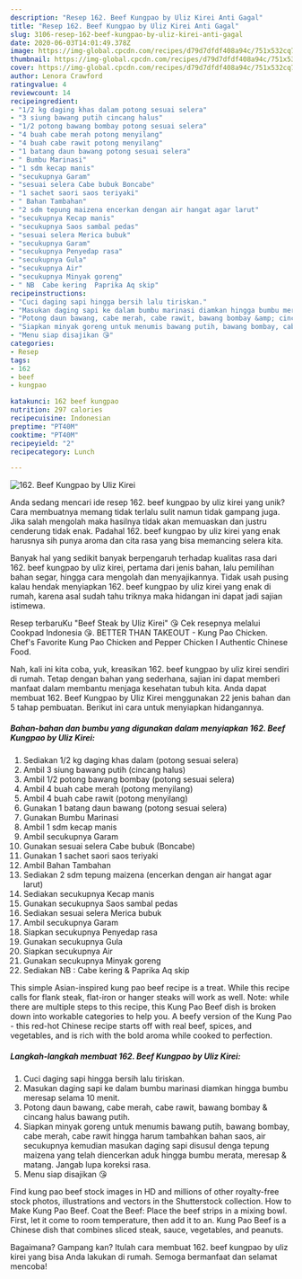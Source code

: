 ```yaml
---
description: "Resep 162. Beef Kungpao by Uliz Kirei Anti Gagal"
title: "Resep 162. Beef Kungpao by Uliz Kirei Anti Gagal"
slug: 3106-resep-162-beef-kungpao-by-uliz-kirei-anti-gagal
date: 2020-06-03T14:01:49.378Z
image: https://img-global.cpcdn.com/recipes/d79d7dfdf408a94c/751x532cq70/162-beef-kungpao-by-uliz-kirei-foto-resep-utama.jpg
thumbnail: https://img-global.cpcdn.com/recipes/d79d7dfdf408a94c/751x532cq70/162-beef-kungpao-by-uliz-kirei-foto-resep-utama.jpg
cover: https://img-global.cpcdn.com/recipes/d79d7dfdf408a94c/751x532cq70/162-beef-kungpao-by-uliz-kirei-foto-resep-utama.jpg
author: Lenora Crawford
ratingvalue: 4
reviewcount: 14
recipeingredient:
- "1/2 kg daging khas dalam potong sesuai selera"
- "3 siung bawang putih cincang halus"
- "1/2 potong bawang bombay potong sesuai selera"
- "4 buah cabe merah potong menyilang"
- "4 buah cabe rawit potong menyilang"
- "1 batang daun bawang potong sesuai selera"
- " Bumbu Marinasi"
- "1 sdm kecap manis"
- "secukupnya Garam"
- "sesuai selera Cabe bubuk Boncabe"
- "1 sachet saori saos teriyaki"
- " Bahan Tambahan"
- "2 sdm tepung maizena encerkan dengan air hangat agar larut"
- "secukupnya Kecap manis"
- "secukupnya Saos sambal pedas"
- "sesuai selera Merica bubuk"
- "secukupnya Garam"
- "secukupnya Penyedap rasa"
- "secukupnya Gula"
- "secukupnya Air"
- "secukupnya Minyak goreng"
- " NB  Cabe kering  Paprika Aq skip"
recipeinstructions:
- "Cuci daging sapi hingga bersih lalu tiriskan."
- "Masukan daging sapi ke dalam bumbu marinasi diamkan hingga bumbu meresap selama 10 menit."
- "Potong daun bawang, cabe merah, cabe rawit, bawang bombay &amp; cincang halus bawang putih."
- "Siapkan minyak goreng untuk menumis bawang putih, bawang bombay, cabe merah, cabe rawit hingga harum tambahkan bahan saos, air secukupnya kemudian masukan daging sapi disusul denga tepung maizena yang telah diencerkan aduk hingga bumbu merata, meresap &amp; matang. Jangab lupa koreksi rasa."
- "Menu siap disajikan 😘"
categories:
- Resep
tags:
- 162
- beef
- kungpao

katakunci: 162 beef kungpao 
nutrition: 297 calories
recipecuisine: Indonesian
preptime: "PT40M"
cooktime: "PT40M"
recipeyield: "2"
recipecategory: Lunch

---
```



![162. Beef Kungpao by Uliz Kirei](https://img-global.cpcdn.com/recipes/d79d7dfdf408a94c/751x532cq70/162-beef-kungpao-by-uliz-kirei-foto-resep-utama.jpg)

Anda sedang mencari ide resep 162. beef kungpao by uliz kirei yang unik? Cara membuatnya memang tidak terlalu sulit namun tidak gampang juga. Jika salah mengolah maka hasilnya tidak akan memuaskan dan justru cenderung tidak enak. Padahal 162. beef kungpao by uliz kirei yang enak harusnya sih punya aroma dan cita rasa yang bisa memancing selera kita.

Banyak hal yang sedikit banyak berpengaruh terhadap kualitas rasa dari 162. beef kungpao by uliz kirei, pertama dari jenis bahan, lalu pemilihan bahan segar, hingga cara mengolah dan menyajikannya. Tidak usah pusing kalau hendak menyiapkan 162. beef kungpao by uliz kirei yang enak di rumah, karena asal sudah tahu triknya maka hidangan ini dapat jadi sajian istimewa.

Resep terbaruKu &#34;Beef Steak by Uliz Kirei&#34; 😘 Cek resepnya melalui Cookpad Indonesia 😘. BETTER THAN TAKEOUT - Kung Pao Chicken. Chef&#39;s Favorite Kung Pao Chicken and Pepper Chicken l Authentic Chinese Food.


Nah, kali ini kita coba, yuk, kreasikan 162. beef kungpao by uliz kirei sendiri di rumah. Tetap dengan bahan yang sederhana, sajian ini dapat memberi manfaat dalam membantu menjaga kesehatan tubuh kita. Anda dapat membuat 162. Beef Kungpao by Uliz Kirei menggunakan 22 jenis bahan dan 5 tahap pembuatan. Berikut ini cara untuk menyiapkan hidangannya.

<!--inarticleads1-->

##### Bahan-bahan dan bumbu yang digunakan dalam menyiapkan 162. Beef Kungpao by Uliz Kirei:

1. Sediakan 1/2 kg daging khas dalam (potong sesuai selera)
1. Ambil 3 siung bawang putih (cincang halus)
1. Ambil 1/2 potong bawang bombay (potong sesuai selera)
1. Ambil 4 buah cabe merah (potong menyilang)
1. Ambil 4 buah cabe rawit (potong menyilang)
1. Gunakan 1 batang daun bawang (potong sesuai selera)
1. Gunakan  Bumbu Marinasi
1. Ambil 1 sdm kecap manis
1. Ambil secukupnya Garam
1. Gunakan sesuai selera Cabe bubuk (Boncabe)
1. Gunakan 1 sachet saori saos teriyaki
1. Ambil  Bahan Tambahan
1. Sediakan 2 sdm tepung maizena (encerkan dengan air hangat agar larut)
1. Sediakan secukupnya Kecap manis
1. Gunakan secukupnya Saos sambal pedas
1. Sediakan sesuai selera Merica bubuk
1. Ambil secukupnya Garam
1. Siapkan secukupnya Penyedap rasa
1. Gunakan secukupnya Gula
1. Siapkan secukupnya Air
1. Gunakan secukupnya Minyak goreng
1. Sediakan  NB : Cabe kering &amp; Paprika Aq skip


This simple Asian-inspired kung pao beef recipe is a treat. While this recipe calls for flank steak, flat-iron or hanger steaks will work as well. Note: while there are multiple steps to this recipe, this Kung Pao Beef dish is broken down into workable categories to help you. A beefy version of the Kung Pao - this red-hot Chinese recipe starts off with real beef, spices, and vegetables, and is rich with the bold aroma while cooked to perfection. 

<!--inarticleads2-->

##### Langkah-langkah membuat 162. Beef Kungpao by Uliz Kirei:

1. Cuci daging sapi hingga bersih lalu tiriskan.
1. Masukan daging sapi ke dalam bumbu marinasi diamkan hingga bumbu meresap selama 10 menit.
1. Potong daun bawang, cabe merah, cabe rawit, bawang bombay &amp; cincang halus bawang putih.
1. Siapkan minyak goreng untuk menumis bawang putih, bawang bombay, cabe merah, cabe rawit hingga harum tambahkan bahan saos, air secukupnya kemudian masukan daging sapi disusul denga tepung maizena yang telah diencerkan aduk hingga bumbu merata, meresap &amp; matang. Jangab lupa koreksi rasa.
1. Menu siap disajikan 😘


Find kung pao beef stock images in HD and millions of other royalty-free stock photos, illustrations and vectors in the Shutterstock collection. How to Make Kung Pao Beef. Coat the Beef: Place the beef strips in a mixing bowl. First, let it come to room temperature, then add it to an. Kung Pao Beef is a Chinese dish that combines sliced steak, sauce, vegetables, and peanuts. 

Bagaimana? Gampang kan? Itulah cara membuat 162. beef kungpao by uliz kirei yang bisa Anda lakukan di rumah. Semoga bermanfaat dan selamat mencoba!
